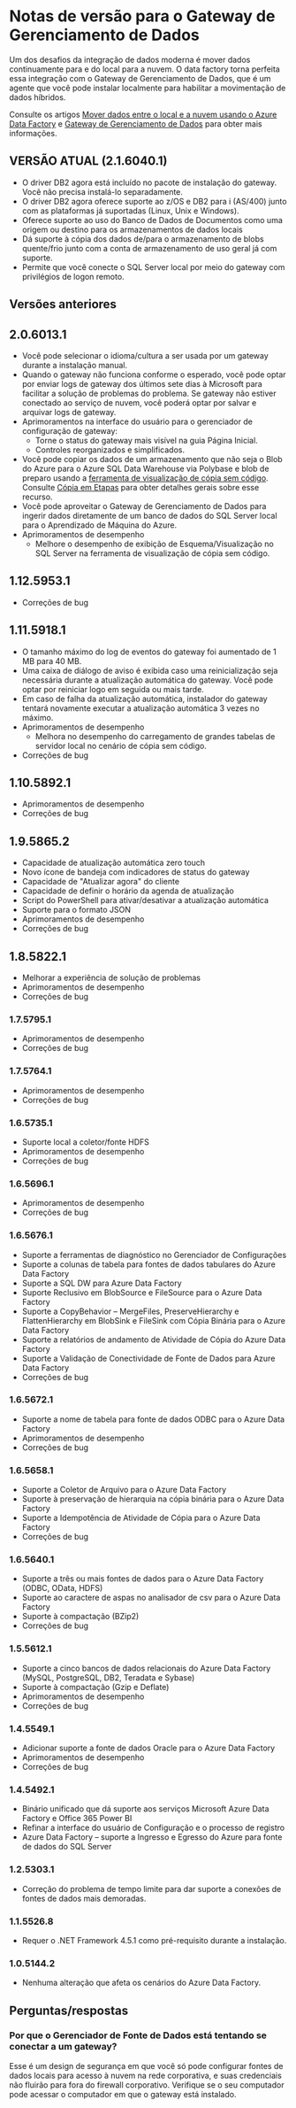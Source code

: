 <properties 
	pageTitle="Notas de versão para o Gateway de Gerenciamento de Dados | Azure Data Factory" 
	description="Notas de versão do Gateway de Gerenciamento de Dados" 
	services="data-factory" 
	documentationCenter="" 
	authors="spelluru" 
	manager="jhubbard" 
	editor="monicar"/>

<tags 
	ms.service="data-factory" 
	ms.workload="data-services" 
	ms.tgt_pltfrm="na" 
	ms.devlang="na" 
	ms.topic="article" 
	ms.date="07/17/2016" 
	ms.author="spelluru"/>

# Notas de versão para o Gateway de Gerenciamento de Dados

Um dos desafios da integração de dados moderna é mover dados continuamente para e do local para a nuvem. O data factory torna perfeita essa integração com o Gateway de Gerenciamento de Dados, que é um agente que você pode instalar localmente para habilitar a movimentação de dados híbridos.

Consulte os artigos [Mover dados entre o local e a nuvem usando o Azure Data Factory](data-factory-move-data-between-onprem-and-cloud.md) e [Gateway de Gerenciamento de Dados](data-factory-data-management-gateway.md) para obter mais informações.

## VERSÃO ATUAL (2.1.6040.1)

- O driver DB2 agora está incluído no pacote de instalação do gateway. Você não precisa instalá-lo separadamente.
- O driver DB2 agora oferece suporte ao z/OS e DB2 para i (AS/400) junto com as plataformas já suportadas (Linux, Unix e Windows).
- Oferece suporte ao uso do Banco de Dados de Documentos como uma origem ou destino para os armazenamentos de dados locais
- Dá suporte à cópia dos dados de/para o armazenamento de blobs quente/frio junto com a conta de armazenamento de uso geral já com suporte.
- Permite que você conecte o SQL Server local por meio do gateway com privilégios de logon remoto.

## Versões anteriores

## 2\.0.6013.1

- Você pode selecionar o idioma/cultura a ser usada por um gateway durante a instalação manual.
- Quando o gateway não funciona conforme o esperado, você pode optar por enviar logs de gateway dos últimos sete dias à Microsoft para facilitar a solução de problemas do problema. Se gateway não estiver conectado ao serviço de nuvem, você poderá optar por salvar e arquivar logs de gateway.
- Aprimoramentos na interface do usuário para o gerenciador de configuração de gateway:
	- Torne o status do gateway mais visível na guia Página Inicial.
	- Controles reorganizados e simplificados.
- Você pode copiar os dados de um armazenamento que não seja o Blob do Azure para o Azure SQL Data Warehouse via Polybase e blob de preparo usando a [ferramenta de visualização de cópia sem código](data-factory-copy-data-wizard-tutorial.md). Consulte [Cópia em Etapas](data-factory-copy-activity-performance.md#staged-copy) para obter detalhes gerais sobre esse recurso.
- Você pode aproveitar o Gateway de Gerenciamento de Dados para ingerir dados diretamente de um banco de dados do SQL Server local para o Aprendizado de Máquina do Azure.
- Aprimoramentos de desempenho
	- Melhore o desempenho de exibição de Esquema/Visualização no SQL Server na ferramenta de visualização de cópia sem código.



## 1\.12.5953.1
- Correções de bug

## 1\.11.5918.1

- O tamanho máximo do log de eventos do gateway foi aumentado de 1 MB para 40 MB.
- Uma caixa de diálogo de aviso é exibida caso uma reinicialização seja necessária durante a atualização automática do gateway. Você pode optar por reiniciar logo em seguida ou mais tarde.
- Em caso de falha da atualização automática, instalador do gateway tentará novamente executar a atualização automática 3 vezes no máximo.
- Aprimoramentos de desempenho
	- Melhora no desempenho do carregamento de grandes tabelas de servidor local no cenário de cópia sem código.
- Correções de bug

## 1\.10.5892.1

- Aprimoramentos de desempenho
- Correções de bug

## 1\.9.5865.2

- Capacidade de atualização automática zero touch
- Novo ícone de bandeja com indicadores de status do gateway
- Capacidade de "Atualizar agora" do cliente
- Capacidade de definir o horário da agenda de atualização
- Script do PowerShell para ativar/desativar a atualização automática
- Suporte para o formato JSON
- Aprimoramentos de desempenho
- Correções de bug

## 1\.8.5822.1

- Melhorar a experiência de solução de problemas
- Aprimoramentos de desempenho
- Correções de bug

### 1\.7.5795.1

- Aprimoramentos de desempenho
- Correções de bug

### 1\.7.5764.1

- Aprimoramentos de desempenho
- Correções de bug

### 1\.6.5735.1

- Suporte local a coletor/fonte HDFS
- Aprimoramentos de desempenho
- Correções de bug

### 1\.6.5696.1

- Aprimoramentos de desempenho
- Correções de bug

### 1\.6.5676.1

- Suporte a ferramentas de diagnóstico no Gerenciador de Configurações
- Suporte a colunas de tabela para fontes de dados tabulares do Azure Data Factory
- Suporte a SQL DW para Azure Data Factory
- Suporte Reclusivo em BlobSource e FileSource para o Azure Data Factory
- Suporte a CopyBehavior – MergeFiles, PreserveHierarchy e FlattenHierarchy em BlobSink e FileSink com Cópia Binária para o Azure Data Factory
- Suporte a relatórios de andamento de Atividade de Cópia do Azure Data Factory
- Suporte a Validação de Conectividade de Fonte de Dados para Azure Data Factory
- Correções de bug


### 1\.6.5672.1

- Suporte a nome de tabela para fonte de dados ODBC para o Azure Data Factory
- Aprimoramentos de desempenho
- Correções de bug

### 1\.6.5658.1

- Suporte a Coletor de Arquivo para o Azure Data Factory
- Suporte à preservação de hierarquia na cópia binária para o Azure Data Factory
- Suporte a Idempotência de Atividade de Cópia para o Azure Data Factory
- Correções de bug

### 1\.6.5640.1

- Suporte a três ou mais fontes de dados para o Azure Data Factory (ODBC, OData, HDFS)
- Suporte ao caractere de aspas no analisador de csv para o Azure Data Factory
- Suporte à compactação (BZip2)
- Correções de bug

### 1\.5.5612.1

- Suporte a cinco bancos de dados relacionais do Azure Data Factory (MySQL, PostgreSQL, DB2, Teradata e Sybase)
- Suporte à compactação (Gzip e Deflate)
- Aprimoramentos de desempenho
- Correções de bug


### 1\.4.5549.1

- Adicionar suporte a fonte de dados Oracle para o Azure Data Factory
- Aprimoramentos de desempenho
- Correções de bug

### 1\.4.5492.1

- Binário unificado que dá suporte aos serviços Microsoft Azure Data Factory e Office 365 Power BI
- Refinar a interface do usuário de Configuração e o processo de registro
- Azure Data Factory – suporte a Ingresso e Egresso do Azure para fonte de dados do SQL Server

### 1\.2.5303.1

- 	Correção do problema de tempo limite para dar suporte a conexões de fontes de dados mais demoradas.
 	
### 1\.1.5526.8

- Requer o .NET Framework 4.5.1 como pré-requisito durante a instalação.

### 1\.0.5144.2

- Nenhuma alteração que afeta os cenários do Azure Data Factory.

## Perguntas/respostas

### Por que o Gerenciador de Fonte de Dados está tentando se conectar a um gateway?
Esse é um design de segurança em que você só pode configurar fontes de dados locais para acesso à nuvem na rede corporativa, e suas credenciais não fluirão para fora do firewall corporativo. Verifique se o seu computador pode acessar o computador em que o gateway está instalado.

<!---HONumber=AcomDC_0803_2016-->